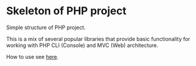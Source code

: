 # Skeleton of PHP project

Simple structure of PHP project.

This is a mix of several popular libraries that provide basic functionality for working with PHP CLI (Console) and MVC (Web) architecture.

How to use see [here](https://github.com/goncharovei/framework).
